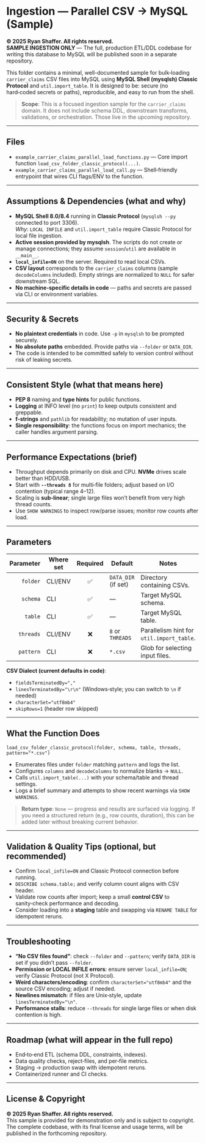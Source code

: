 
# Ingestion — Parallel CSV → MySQL (Sample)

**© 2025 Ryan Shaffer. All rights reserved.**  
**SAMPLE INGESTION ONLY** — The full, production ETL/DDL codebase for writing this database to MySQL will be published soon in a separate repository.

This folder contains a minimal, well-documented sample for bulk‑loading `carrier_claims` CSV files into MySQL using **MySQL Shell (mysqlsh) Classic Protocol** and `util.import_table`. It is designed to be: secure (no hard‑coded secrets or paths), reproducible, and easy to run from the shell.

> **Scope**: This is a focused ingestion sample for the `carrier_claims` domain. It does not include schema DDL, downstream transforms, validations, or orchestration. Those live in the upcoming repository.

---

## Files

- `example_carrier_claims_parallel_load_functions.py` — Core import function `load_csv_folder_classic_protocol(...)`.  
- `example_carrier_claims_parallel_load_call.py` — Shell‑friendly entrypoint that wires CLI flags/ENV to the function.

---

## Assumptions & Dependencies (what and why)

- **MySQL Shell 8.0/8.4** running in **Classic Protocol** (`mysqlsh --py` connected to port 3306).  
  *Why*: `LOCAL INFILE` and `util.import_table` require Classic Protocol for local file ingestion.
- **Active session provided by mysqlsh**. The scripts do not create or manage connections; they assume `session`/`util` are available in `__main__`.
- **`local_infile=ON`** on the server. Required to read local CSVs.
- **CSV layout** corresponds to the `carrier_claims` columns (sample `decodeColumns` included). Empty strings are normalized to `NULL` for safer downstream SQL.
- **No machine‑specific details in code** — paths and secrets are passed via CLI or environment variables.

---

## Security & Secrets

- **No plaintext credentials** in code. Use `-p` in `mysqlsh` to be prompted securely.  
- **No absolute paths** embedded. Provide paths via `--folder` or `DATA_DIR`.
- The code is intended to be committed safely to version control without risk of leaking secrets.

---

## Consistent Style (what that means here)

- **PEP 8** naming and **type hints** for public functions.
- **Logging** at INFO level (no `print`) to keep outputs consistent and greppable.
- **f‑strings** and `pathlib` for readability; no mutation of user inputs.
- **Single responsibility**: the functions focus on import mechanics; the caller handles argument parsing.

---

## Performance Expectations (brief)

- Throughput depends primarily on disk and CPU. **NVMe** drives scale better than HDD/USB.
- Start with **`--threads 8`** for multi‑file folders; adjust based on I/O contention (typical range 4–12).
- Scaling is **sub‑linear**; single large files won’t benefit from very high thread counts.
- Use `SHOW WARNINGS` to inspect row/parse issues; monitor row counts after load.

---

## Parameters

| Parameter  | Where set | Required | Default            | Notes |
|-----------:|-----------|:--------:|--------------------|------|
| `folder`   | CLI/ENV   | ✅       | `DATA_DIR` (if set) | Directory containing CSVs. |
| `schema`   | CLI       | ✅       | —                  | Target MySQL schema. |
| `table`    | CLI       | ✅       | —                  | Target MySQL table. |
| `threads`  | CLI/ENV   | ❌       | `8` or `THREADS`   | Parallelism hint for `util.import_table`. |
| `pattern`  | CLI       | ❌       | `*.csv`            | Glob for selecting input files. |

**CSV Dialect (current defaults in code)**:  
- `fieldsTerminatedBy=","`  
- `linesTerminatedBy="\r\n"` (Windows‑style; you can switch to `\n` if needed)  
- `characterSet="utf8mb4"`  
- `skipRows=1` (header row skipped)

---

## What the Function Does

`load_csv_folder_classic_protocol(folder, schema, table, threads, pattern="*.csv")`

- Enumerates files under `folder` matching `pattern` and logs the list.  
- Configures `columns` and `decodeColumns` to normalize blanks → `NULL`.  
- Calls `util.import_table(...)` with your schema/table and thread settings.  
- Logs a brief summary and attempts to show recent warnings via `SHOW WARNINGS`.

> **Return type**: `None` — progress and results are surfaced via logging. If you need a structured return (e.g., row counts, duration), this can be added later without breaking current behavior.

---

## Validation & Quality Tips (optional, but recommended)

- Confirm `local_infile=ON` and Classic Protocol connection before running.
- `DESCRIBE schema.table;` and verify column count aligns with CSV header.
- Validate row counts after import; keep a small **control CSV** to sanity‑check performance and decoding.
- Consider loading into a **staging** table and swapping via `RENAME TABLE` for idempotent reruns.

---

## Troubleshooting

- **“No CSV files found”**: check `--folder` and `--pattern`; verify `DATA_DIR` is set if you didn’t pass `--folder`.
- **Permission or LOCAL INFILE errors**: ensure server `local_infile=ON`; verify Classic Protocol (not X Protocol).
- **Weird characters/encoding**: confirm `characterSet="utf8mb4"` and the source CSV encoding; adjust if needed.
- **Newlines mismatch**: if files are Unix‑style, update `linesTerminatedBy="\n"`.
- **Performance stalls**: reduce `--threads` for single large files or when disk contention is high.

---

## Roadmap (what will appear in the full repo)

- End‑to‑end ETL (schema DDL, constraints, indexes).  
- Data quality checks, reject‑files, and per‑file metrics.  
- Staging → production swap with idempotent reruns.  
- Containerized runner and CI checks.  

---

## License & Copyright

**© 2025 Ryan Shaffer. All rights reserved.**  
This sample is provided for demonstration only and is subject to copyright. The complete codebase, with its final license and usage terms, will be published in the forthcoming repository.

